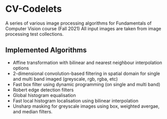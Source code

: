 # CV-Codelets
A series of various image processing algorithms for Fundamentals of Computer Vision course (Fall 2021)
All input images are taken from image processing test collections. 

## Implemented Algorithms
- Affine transformation with bilinear and nearest neighbour interpolation options
- 2-dimensional convolution-based filtering in spatial domain for single and multi band imaged (greyscale, rgb, rgba, etc)
- Fast box filter using dynamic programming (on single and multi band)
- Robert edge detection filters
- Global histogram equalisation 
- Fast local histogram localisation using bilinear interpolation
- Unsharp masking for greyscale images using box, weighted avergae, and median filters.
